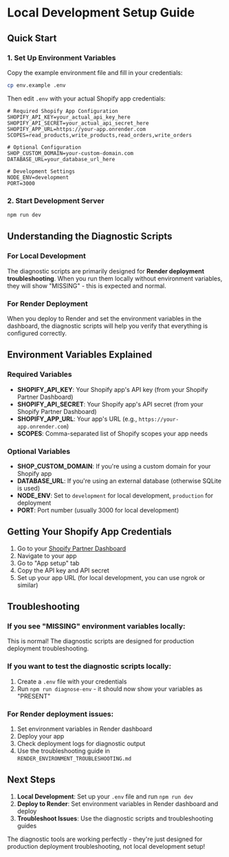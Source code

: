 # Local Development Setup Guide

## Quick Start

### 1. Set Up Environment Variables

Copy the example environment file and fill in your credentials:

```bash
cp env.example .env
```

Then edit `.env` with your actual Shopify app credentials:

```env
# Required Shopify App Configuration
SHOPIFY_API_KEY=your_actual_api_key_here
SHOPIFY_API_SECRET=your_actual_api_secret_here
SHOPIFY_APP_URL=https://your-app.onrender.com
SCOPES=read_products,write_products,read_orders,write_orders

# Optional Configuration
SHOP_CUSTOM_DOMAIN=your-custom-domain.com
DATABASE_URL=your_database_url_here

# Development Settings
NODE_ENV=development
PORT=3000
```

### 2. Start Development Server

```bash
npm run dev
```

## Understanding the Diagnostic Scripts

### For Local Development
The diagnostic scripts are primarily designed for **Render deployment troubleshooting**. When you run them locally without environment variables, they will show "MISSING" - this is expected and normal.

### For Render Deployment
When you deploy to Render and set the environment variables in the dashboard, the diagnostic scripts will help you verify that everything is configured correctly.

## Environment Variables Explained

### Required Variables
- **SHOPIFY_API_KEY**: Your Shopify app's API key (from your Shopify Partner Dashboard)
- **SHOPIFY_API_SECRET**: Your Shopify app's API secret (from your Shopify Partner Dashboard)
- **SHOPIFY_APP_URL**: Your app's URL (e.g., `https://your-app.onrender.com`)
- **SCOPES**: Comma-separated list of Shopify scopes your app needs

### Optional Variables
- **SHOP_CUSTOM_DOMAIN**: If you're using a custom domain for your Shopify app
- **DATABASE_URL**: If you're using an external database (otherwise SQLite is used)
- **NODE_ENV**: Set to `development` for local development, `production` for deployment
- **PORT**: Port number (usually 3000 for local development)

## Getting Your Shopify App Credentials

1. Go to your [Shopify Partner Dashboard](https://partners.shopify.com/)
2. Navigate to your app
3. Go to "App setup" tab
4. Copy the API key and API secret
5. Set up your app URL (for local development, you can use ngrok or similar)

## Troubleshooting

### If you see "MISSING" environment variables locally:
This is normal! The diagnostic scripts are designed for production deployment troubleshooting.

### If you want to test the diagnostic scripts locally:
1. Create a `.env` file with your credentials
2. Run `npm run diagnose-env` - it should now show your variables as "PRESENT"

### For Render deployment issues:
1. Set environment variables in Render dashboard
2. Deploy your app
3. Check deployment logs for diagnostic output
4. Use the troubleshooting guide in `RENDER_ENVIRONMENT_TROUBLESHOOTING.md`

## Next Steps

1. **Local Development**: Set up your `.env` file and run `npm run dev`
2. **Deploy to Render**: Set environment variables in Render dashboard and deploy
3. **Troubleshoot Issues**: Use the diagnostic scripts and troubleshooting guides

The diagnostic tools are working perfectly - they're just designed for production deployment troubleshooting, not local development setup!
